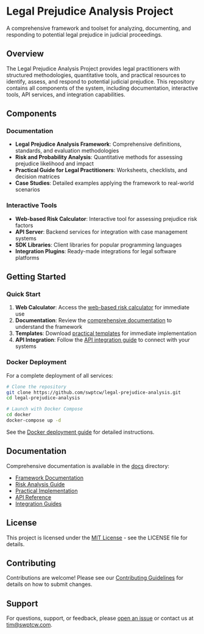 # Legal Prejudice Analysis Project

A comprehensive framework and toolset for analyzing, documenting, and responding to potential legal prejudice in judicial proceedings.

## Overview

The Legal Prejudice Analysis Project provides legal practitioners with structured methodologies, quantitative tools, and practical resources to identify, assess, and respond to potential judicial prejudice. This repository contains all components of the system, including documentation, interactive tools, API services, and integration capabilities.

## Components

### Documentation

- **Legal Prejudice Analysis Framework**: Comprehensive definitions, standards, and evaluation methodologies
- **Risk and Probability Analysis**: Quantitative methods for assessing prejudice likelihood and impact
- **Practical Guide for Legal Practitioners**: Worksheets, checklists, and decision matrices
- **Case Studies**: Detailed examples applying the framework to real-world scenarios

### Interactive Tools

- **Web-based Risk Calculator**: Interactive tool for assessing prejudice risk factors
- **API Server**: Backend services for integration with case management systems
- **SDK Libraries**: Client libraries for popular programming languages
- **Integration Plugins**: Ready-made integrations for legal software platforms

## Getting Started

### Quick Start

1. **Web Calculator**: Access the [web-based risk calculator](web-calculator/index.html) for immediate use
2. **Documentation**: Review the [comprehensive documentation](docs/README.md) to understand the framework
3. **Templates**: Download [practical templates](templates/README.md) for immediate implementation
4. **API Integration**: Follow the [API integration guide](docs/api/README.md) to connect with your systems

### Docker Deployment

For a complete deployment of all services:

```bash
# Clone the repository
git clone https://github.com/swptcw/legal-prejudice-analysis.git
cd legal-prejudice-analysis

# Launch with Docker Compose
cd docker
docker-compose up -d
```

See the [Docker deployment guide](docker/README.md) for detailed instructions.

## Documentation

Comprehensive documentation is available in the [docs](docs/README.md) directory:

- [Framework Documentation](docs/framework/README.md)
- [Risk Analysis Guide](docs/risk-analysis/README.md)
- [Practical Implementation](docs/practical-guide/README.md)
- [API Reference](docs/api/README.md)
- [Integration Guides](docs/integration/README.md)

## License

This project is licensed under the [MIT License](LICENSE) - see the LICENSE file for details.

## Contributing

Contributions are welcome! Please see our [Contributing Guidelines](CONTRIBUTING.md) for details on how to submit changes.

## Support

For questions, support, or feedback, please [open an issue](https://github.com/swptcw/legal-prejudice-analysis/issues/new) or contact us at tim@swptcw.com.
